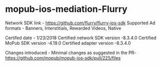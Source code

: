 # mopub-ios-mediation-Flurry

Network SDK link - https://github.com/flurry/flurry-ios-sdk
Supported Ad formats - Banners, Interstitials, Rewarded Videos, Native

Certifed date - 1/23/2018
Certified network SDK version -8.3.4.0
Certified MoPub SDK version -4.19.0
Certified adapter version -8.3.4.0

Changes introduced - Minimal changes as suggested in the PR- https://github.com/mopub/mopub-ios-sdk/pull/225/files
